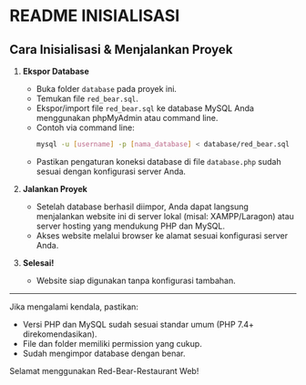 # README INISIALISASI

## Cara Inisialisasi & Menjalankan Proyek

1. **Ekspor Database**
   - Buka folder `database` pada proyek ini.
   - Temukan file `red_bear.sql`.
   - Ekspor/import file `red_bear.sql` ke database MySQL Anda menggunakan phpMyAdmin atau command line.
   - Contoh via command line:
     ```bash
     mysql -u [username] -p [nama_database] < database/red_bear.sql
     ```
   - Pastikan pengaturan koneksi database di file `database.php` sudah sesuai dengan konfigurasi server Anda.

2. **Jalankan Proyek**
   - Setelah database berhasil diimpor, Anda dapat langsung menjalankan website ini di server lokal (misal: XAMPP/Laragon) atau server hosting yang mendukung PHP dan MySQL.
   - Akses website melalui browser ke alamat sesuai konfigurasi server Anda.

3. **Selesai!**
   - Website siap digunakan tanpa konfigurasi tambahan.

---

Jika mengalami kendala, pastikan:
- Versi PHP dan MySQL sudah sesuai standar umum (PHP 7.4+ direkomendasikan).
- File dan folder memiliki permission yang cukup.
- Sudah mengimpor database dengan benar.

Selamat menggunakan Red-Bear-Restaurant Web! 